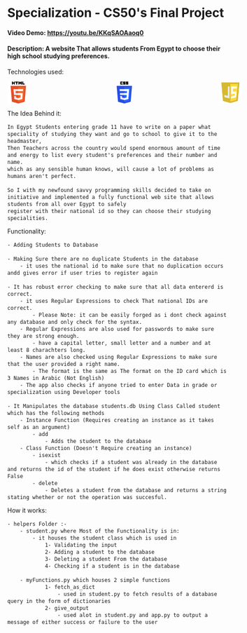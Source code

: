 # Specialization - CS50's Final Project
#### Video Demo: https://youtu.be/KKqSAOAaoq0
#### Description: A website That allows students From Egypt to choose their high school studying preferences.

Technologies used:

<div style="display:flex;gap:200px">
    <img src="images/HTML.png" alt="HTML"  height="50"/>
    <img src="images/CSS.png" alt="CSS" height="50"/>
    <img src="images/JavaScript.png" alt="JavaScript" height="50"/>
    <img src="images/Python.png" alt="Python 3" height="50"/>
    <img src="images/Sqlite3.png" alt="Sqlite 3" height="50"/>
    <img src="images/Flask.png" alt="Flask" height="50"/>
</div>


The Idea Behind it:

    In Egypt Students entering grade 11 have to write on a paper what speciality of studying they want and go to school to give it to the headmaster,
    Then Teachers across the country would spend enormous amount of time and energy to list every student's preferences and their number and name.
    which as any sensible human knows, will cause a lot of problems as humans aren't perfect.

    So I with my newfound savvy programming skills decided to take on initiative and implemented a fully functional web site that allows students from all over Egypt to safely
    register with their national id so they can choose their studying specialities.

Functionality:

    - Adding Students to Database

    - Making Sure there are no duplicate Students in the database
        - it uses the national id to make sure that no duplication occurs andd gives error if user tries to register again

    - It has robust error checking to make sure that all data entererd is correct.
        - it uses Regular Expressions to check That national IDs are correct.
            - Please Note: it can be easily forged as i dont check against any database and only check for the syntax.
        - Regular Expressions are also used for passwords to make sure they are strong enough.
            - have a capital letter, small letter and a number and at least 8 charachters long.
        - Names are also checked using Regular Expressions to make sure that the user provided a right name.
            - The format is the same as The format on the ID card which is 3 Names in Arabic (Not English)
        - The app also checks if anyone tried to enter Data in grade or specialization using Developer tools

    - It Manipulates the database students.db Using Class Called student which has the following methods
        - Instance Function (Requires creating an instance as it takes self as an argument)
            - add
                - Adds the student to the database
        - Class Function (Doesn't Require creating an instance)
            - isexist
                - which checks if a student was already in the database and returns the id of the student if he does exist otherwise returns False
            - delete
                - Deletes a student from the database and returns a string stating whether or not the operation was succesful.

How it works:

    - helpers Folder :-
        - student.py where Most of the Functionality is in: 
            - it houses the student class which is used in 
                1- Validating the input
                2- Adding a student to the database
                3- Deleting a student From the database
                4- Checking if a student is in the database

        - myFunctions.py which houses 2 simple functions 
                1- fetch_as_dict
                    - used in student.py to fetch results of a database query in the form of dictionaries
                2- give_output
                    - used alot in student.py and app.py to output a message of either success or failure to the user
